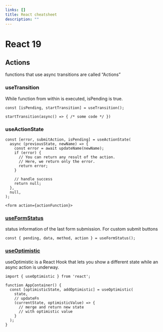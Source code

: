 ```yaml
---
links: []
title: React cheatsheet
description: ""
---
```


# React 19

## Actions

functions that use async transitions are called “Actions”

### useTransition

While function from within is executed, isPending is true.

```tsx
const [isPending, startTransition] = useTransition();

startTransition(async() => { /* some code */ })
```

### useActionState

```tsx
const [error, submitAction, isPending] = useActionState(
  async (previousState, newName) => {
    const error = await updateName(newName);
    if (error) {
      // You can return any result of the action.
      // Here, we return only the error.
      return error;
    }

    // handle success
    return null;
  },
  null,
);

<form action={actionFunction}>
```

### [useFormStatus](https://react.dev/reference/react-dom/hooks/useFormStatus)

status information of the last form submission. For custom submit buttons

```tsx
const { pending, data, method, action } = useFormStatus();
```

### [useOptimistic](https://react.dev/reference/react/useOptimistic)
useOptimistic is a React Hook that lets you show a different state while an async action is underway.
```tsx
import { useOptimistic } from 'react';

function AppContainer() {
  const [optimisticState, addOptimistic] = useOptimistic(
    state,
    // updateFn
    (currentState, optimisticValue) => {
      // merge and return new state
      // with optimistic value
    }
  );
}
```

